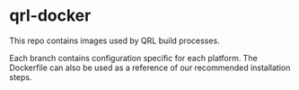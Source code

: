 # qrl-docker

This repo contains images used by QRL build processes.

Each branch contains configuration specific for each platform. The Dockerfile can also be used as a reference of our recommended installation steps.
